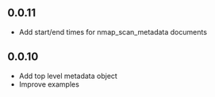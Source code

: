 ## 0.0.11
  - Add start/end times for nmap_scan_metadata documents
## 0.0.10
  - Add top level metadata object
  - Improve examples
